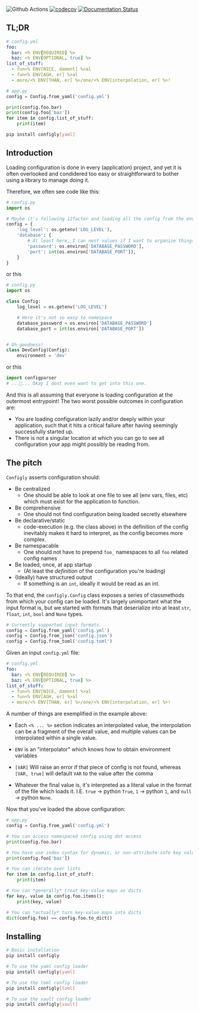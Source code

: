 ![Github Actions](https://github.com/schireson/configly/actions/workflows/build.yml/badge.svg) [![codecov](https://codecov.io/gh/schireson/configly/branch/master/graph/badge.svg)](https://codecov.io/gh/schireson/configly) [![Documentation Status](https://readthedocs.org/projects/configly/badge/?version=latest)](https://configly.readthedocs.io/en/latest/?badge=latest)

## TL;DR

```yaml
# config.yml
foo:
  bar: <% ENV[REQUIRED] %>
  baz: <% ENV[OPTIONAL, true] %>
list_of_stuff:
  - fun<% ENV[NICE, dament] %>al
  - fun<% ENV[AGH, er] %>al
  - more/<% ENV[THAN, er] %>/one/<% ENV[interpolation, er] %>!
```

```python
# app.py
config = Config.from_yaml('config.yml')

print(config.foo.bar)
print(config.foo['baz'])
for item in config.list_of_stuff:
    print(item)
```

```bash
pip install configly[yaml]
```

## Introduction

Loading configuration is done in every (application) project, and yet it is often
overlooked and condidered too easy or straightforward to bother using a library
to manage doing it.

Therefore, we often see code like this:

```python
# config.py
import os

# Maybe it's following 12factor and loading all the config from the environment.
config = {
    'log_level': os.getenv('LOG_LEVEL'),
    'database': {
        # At least here, I can nest values if I want to organize things.
        'password': os.environ['DATABASE_PASSWORD'],
        'port': int(os.environ['DATABASE_PORT']),
    }
}
```

or this

```python
# config.py
import os

class Config:
    log_level = os.getenv('LOG_LEVEL')

    # Here it's not so easy to namespace
    database_password = os.environ['DATABASE_PASSWORD']
    database_port = int(os.environ['DATABASE_PORT'])


# Oh goodness!
class DevConfig(Config):
    environment = 'dev'
```

or this

```python
import configparser
# ...🤢... Okay I dont even want to get into this one.
```

And this is all assuming that everyone is loading configuration at the outermost entrypoint!
The two worst possible outcomes in configuration are:

- You are loading configuration lazily and/or deeply within your application, such that it
  hits a critical failure after having seemingly successfully started up.
- There is not a singular location at which you can go to see all configuration your app might
  possibly be reading from.

## The pitch

`Configly` asserts configuration should:

- Be centralized
  - One should be able to look at one file to see all (env vars, files, etc) which must exist for the
    application to function.
- Be comprehensive
  - One should not find configuration being loaded secretly elsewhere
- Be declarative/static
  - code-execution (e.g. the class above) in the definition of the config inevitably makes it
    hard to interpret, as the config becomes more complex.
- Be namespacable
  - One should not have to prepend `foo_` namespaces to all `foo` related config names
- Be loaded, once, at app startup
  - (At least the _definition_ of the configuration you're loading)
- (Ideally) have structured output
  - If something is an `int`, ideally it would be read as an int.

To that end, the `configly.Config` class exposes a series of classmethods from which your config
can be loaded. It's largely unimportant what the input format is, but we started with formats
that deserialize into at least `str`, `float`, `int`, `bool` and `None` types.

```python
# Currently supported input formats.
config = Config.from_yaml('config.yml')
config = Config.from_json('config.json')
config = Config.from_toml('config.toml')
```

Given an input `config.yml` file:

```yaml
# config.yml
foo:
  bar: <% ENV[REQUIRED] %>
  baz: <% ENV[OPTIONAL, true] %>
list_of_stuff:
  - fun<% ENV[NICE, dament] %>al
  - fun<% ENV[AGH, er] %>al
  - more/<% ENV[THAN, er] %>/one/<% ENV[interpolation, er] %>!
```

A number of things are exemplified in the example above:

- Each `<% ... %>` section indicates an interpolated value, the interpolation can
  be a fragment of the overall value, and multiple values can be interpolated
  within a single value.

- `ENV` is an "interpolator" which knows how to obtain environment variables

- `[VAR]` Will raise an error if that piece of config is not found, whereas
  `[VAR, true]` will default `VAR` to the value after the comma

- Whatever the final value is, it's interpreted as a literal value in the
  format of the file which loads it. I.E. `true` -> python `True`, `1` ->
  python `1`, and `null` -> python `None`.

Now that you've loaded the above configuration:

```python
# app.py
config = Config.from_yaml('config.yml')

# You can access namespaced config using dot access
print(config.foo.bar)

# You have use index syntax for dynamic, or non-attribute-safe key values.
print(config.foo['baz'])

# You can iterate over lists
for item in config.list_of_stuff:
    print(item)

# You can *generally* treat key-value maps as dicts
for key, value in config.foo.items():
    print(key, value)

# You can *actually* turn key-value maps into dicts
dict(config.foo) == config.foo.to_dict()
```

## Installing

```bash
# Basic installation
pip install configly

# To use the yaml config loader
pip install configly[yaml]

# To use the toml config loader
pip install configly[toml]

# To use the vault config loader
pip install configly[vault]
```
